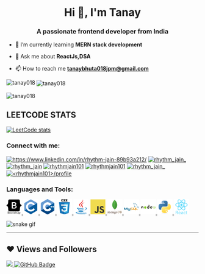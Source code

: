 <h1 align="center">Hi 👋, I'm Tanay</h1>
<h3 align="center">A passionate frontend developer from India</h3>

- 🌱 I’m currently learning **MERN stack development**

- 💬 Ask me about **ReactJs,DSA**

- 📫 How to reach me **tanaybhuta018jpm@gmail.com**

<p><img align="left" src="https://github-readme-stats.vercel.app/api/top-langs?username=tanay018&show_icons=true&locale=en&layout=compact" alt="tanay018" /></p>

<p>&nbsp;<img align="center" src="https://github-readme-stats.vercel.app/api?username=tanay018&show_icons=true&locale=en" alt="tanay018" /></p>

<p><img align="center" src="https://github-readme-streak-stats.herokuapp.com/?user=tanay018&" alt="tanay018" /></p>

## LEETCODE STATS
[![LeetCode stats](https://leetcode-stats-six.vercel.app/?username=tanaybhuta&theme=dark)](https://github.com/KnlnKS/leetcode-stats)

<h3 align="left">Connect with me:</h3>
<p align="left">
  <a href="https://www.linkedin.com/in/tanay-bhuta-035728203/" target="blank"><img align="center" src="https://raw.githubusercontent.com/rahuldkjain/github-profile-readme-generator/master/src/images/icons/Social/linked-in-alt.svg" alt="https://www.linkedin.com/in/rhythm-jain-89b93a212/" height="30" width="40" /></a>
<a href="https://instagram.com/tanaybhuta" target="blank"><img align="center" src="https://raw.githubusercontent.com/rahuldkjain/github-profile-readme-generator/master/src/images/icons/Social/instagram.svg" alt="rhythm_jain_" height="30" width="40" /></a>
<a href="https://www.codechef.com/users/tanaybhuta" target="blank"><img align="center" src="https://cdn.jsdelivr.net/npm/simple-icons@3.1.0/icons/codechef.svg" alt="rhythm_jain" height="30" width="40" /></a>
<a href="https://www.hackerrank.com/tanaybhuta07" target="blank"><img align="center" src="https://raw.githubusercontent.com/rahuldkjain/github-profile-readme-generator/master/src/images/icons/Social/hackerrank.svg" alt="rhythmjain101" height="30" width="40" /></a>
<a href="https://codeforces.com/profile/tanaybhuta" target="blank"><img align="center" src="https://raw.githubusercontent.com/rahuldkjain/github-profile-readme-generator/master/src/images/icons/Social/codeforces.svg" alt="rhythmjain101" height="30" width="40" /></a>
<a href="https://www.leetcode.com/tanaybhuta" target="blank"><img align="center" src="https://raw.githubusercontent.com/rahuldkjain/github-profile-readme-generator/master/src/images/icons/Social/leet-code.svg" alt="rhythm_jain_" height="30" width="40" /></a>
<a href="https://auth.geeksforgeeks.org/user/<tanaybhuta07>/profile" target="blank"><img align="center" src="https://raw.githubusercontent.com/rahuldkjain/github-profile-readme-generator/master/src/images/icons/Social/geeks-for-geeks.svg" alt="<rhythmjain101>/profile" height="30" width="40" /></a>


<h3 align="left">Languages and Tools:</h3>
<p align="left"> <a href="https://getbootstrap.com" target="_blank" rel="noreferrer"> <img src="https://raw.githubusercontent.com/devicons/devicon/master/icons/bootstrap/bootstrap-plain-wordmark.svg" alt="bootstrap" width="40" height="40"/> </a> <a href="https://www.cprogramming.com/" target="_blank" rel="noreferrer"> <img src="https://raw.githubusercontent.com/devicons/devicon/master/icons/c/c-original.svg" alt="c" width="40" height="40"/> </a> <a href="https://www.w3schools.com/cpp/" target="_blank" rel="noreferrer"> <img src="https://raw.githubusercontent.com/devicons/devicon/master/icons/cplusplus/cplusplus-original.svg" alt="cplusplus" width="40" height="40"/> </a> <a href="https://www.w3schools.com/css/" target="_blank" rel="noreferrer"> <img src="https://raw.githubusercontent.com/devicons/devicon/master/icons/css3/css3-original-wordmark.svg" alt="css3" width="40" height="40"/> </a> <a href="https://www.java.com" target="_blank" rel="noreferrer"> <img src="https://raw.githubusercontent.com/devicons/devicon/master/icons/java/java-original.svg" alt="java" width="40" height="40"/> </a> <a href="https://developer.mozilla.org/en-US/docs/Web/JavaScript" target="_blank" rel="noreferrer"> <img src="https://raw.githubusercontent.com/devicons/devicon/master/icons/javascript/javascript-original.svg" alt="javascript" width="40" height="40"/> </a> <a href="https://www.mongodb.com/" target="_blank" rel="noreferrer"> <img src="https://raw.githubusercontent.com/devicons/devicon/master/icons/mongodb/mongodb-original-wordmark.svg" alt="mongodb" width="40" height="40"/> </a> <a href="https://www.mysql.com/" target="_blank" rel="noreferrer"> <img src="https://raw.githubusercontent.com/devicons/devicon/master/icons/mysql/mysql-original-wordmark.svg" alt="mysql" width="40" height="40"/> </a> <a href="https://nodejs.org" target="_blank" rel="noreferrer"> <img src="https://raw.githubusercontent.com/devicons/devicon/master/icons/nodejs/nodejs-original-wordmark.svg" alt="nodejs" width="40" height="40"/> </a> <a href="https://www.python.org" target="_blank" rel="noreferrer"> <img src="https://raw.githubusercontent.com/devicons/devicon/master/icons/python/python-original.svg" alt="python" width="40" height="40"/> </a> <a href="https://reactjs.org/" target="_blank" rel="noreferrer"> <img src="https://raw.githubusercontent.com/devicons/devicon/master/icons/react/react-original-wordmark.svg" alt="react" width="40" height="40"/> </a> </p>

![snake gif](https://github.com/tanay018/tanay018/blob/output/github-contribution-grid-snake.gif)





---
## ❤ Views and Followers
<a href="https://github.com/Meghna-DAS/github-profile-views-counter">
    <img src="https://komarev.com/ghpvc/?username=tanay018">
</a>
<a href="https://github.com/tanay018r?tab=followers"><img src="https://img.shields.io/github/followers/tanay018?label=Followers&style=social" alt="GitHub Badge"></a>
